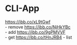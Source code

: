 # CLI-App

https://ibb.co/xL9tGwf <br/> - remove
https://ibb.co/NjHkYBc <br/> - add
https://ibb.co/9gPMVVF <br/> - get
https://ibb.co/tHnJRB4 - list
